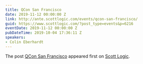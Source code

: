 ```yaml
---
title: QCon San Francisco
date: 2019-11-12 00:00:00 Z
link: http://ante.scottlogic.com/events/qcon-san-francisco/
guid: https://www.scottlogic.com/?post_type=events&p=6216
eventDate: 2019-11-12 00:00:00 Z
pubDateTime: 2019-10-04 17:36:11 Z
speakers:
- Colin Eberhardt
---
```


<p>The post <a rel="nofollow" href="http://ante.scottlogic.com/events/qcon-san-francisco/">QCon San Francisco</a> appeared first on <a rel="nofollow" href="http://ante.scottlogic.com">Scott Logic</a>.</p>